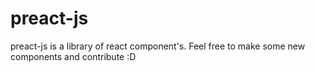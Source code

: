 ﻿# preact-js

preact-js is a library of react component's.
Feel free to make some new components and contribute :D
